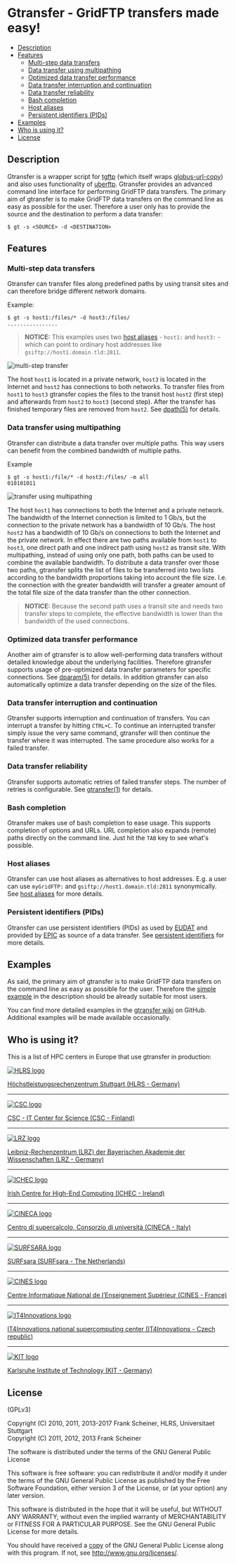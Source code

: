 # Gtransfer - GridFTP transfers made easy! #

* [Description](#description)
* [Features](#features)
    * [Multi-step data transfers](#multi-step-data-transfers)
    * [Data transfer using multipathing](#data-transfer-using-multipathing)
    * [Optimized data transfer performance](#optimized-data-transfer-performance)
    * [Data transfer interruption and continuation](#data-transfer-interruption-and-continuation)
    * [Data transfer reliability](#data-transfer-reliability)
    * [Bash completion](#bash-completion)
    * [Host aliases](#host-aliases)
    * [Persistent identifiers (PIDs)](#persistent-identifiers-pids)
* [Examples](#examples)
* [Who is using it?](#who-is-using-it)
* [License](#license)


## Description ##

Gtransfer is a wrapper script for [tgftp] (which itself wraps [globus-url-copy])
and also uses functionality of [uberftp]. Gtransfer provides an advanced command
line interface for performing GridFTP data transfers. The primary aim of
gtransfer is to make GridFTP data transfers on the command line as easy as
possible for the user. Therefore a user only has to provide the source and the
destination to perform a data transfer:

```shell
$ gt -s <SOURCE> -d <DESTINATION>
```

[tgftp]: https://github.com/fr4nk5ch31n3r/tgftp/
[globus-url-copy]: http://toolkit.globus.org/toolkit/docs/latest-stable/gridftp/user/#globus-url-copy
[uberftp]: https://github.com/JasonAlt/UberFTP

## Features ##

### Multi-step data transfers ###

Gtransfer can transfer files along predefined paths by using transit sites and
can therefore bridge different network domains.

Example:

```shell
$ gt -s host1:/files/* -d host3:/files/
................
```

> **NOTICE:** This examples uses two [host aliases][aliases] - `host1:` and
> `host3:` - which can point to ordinary host addresses like
> `gsiftp://host1.domain.tld:2811`.

[aliases]: #host-aliases

![multi-step transfer](/share/doc/images/multi-step-transfer.png)

The host `host1` is located in a private network, `host3` is located in the
Internet and `host2` has connections to both networks. To transfer files from
`host1` to `host3` gtransfer copies the files to the transit host `host2` (first
step) and afterwards from `host2` to `host3` (second step). After the transfer
has finished temporary files are removed from `host2`. See [dpath(5)] for
details.

[dpath(5)]: /share/doc/dpath.5.md

### Data transfer using multipathing ###

Gtransfer can distribute a data transfer over multiple paths. This way users
can benefit from the combined bandwidth of multiple paths.

Example

```shell
$ gt -s host1:/file/* -d host3:/files/ -m all
010101011
```

![transfer using multipathing](/share/doc/images/multipathing-transfer.png)

The host `host1` has connections to both the Internet and a private network. The
bandwidth of the Internet connection is limited to 1 Gb/s, but the connection to
the private network has a bandwidth of 10 Gb/s. The host `host2` has a bandwidth
of 10 Gb/s on connections to both the Internet and the private network. In
effect there are two paths available from `host1` to `host3`, one direct path
and one indirect path using `host2` as transit site. With multipathing, instead
of using only one path, both paths can be used to combine the available
bandwidth. To distribute a data transfer over those two paths, gtransfer splits
the list of files to be transferred into two lists according to the bandwidth
proportions taking into account the file size. I.e. the connection with the
greater bandwidth will transfer a greater amount of the total file size of the
data transfer than the other connection.

> **NOTICE:** Because the second path uses a transit site and needs two transfer
> steps to complete, the effective bandwidth is lower than the bandwidth of the
> used connections.

### Optimized data transfer performance ###

Another aim of gtransfer is to allow well-performing data transfers without
detailed knowledge about the underlying facilities. Therefore gtransfer supports
usage of pre-optimized data transfer parameters for specific connections. See
[dparam(5)] for details. In addition gtransfer can also automatically optimize a
data transfer depending on the size of the files.

[dparam(5)]: /share/doc/dparam.5.md

### Data transfer interruption and continuation ###

Gtransfer supports interruption and continuation of transfers. You can interrupt
a transfer by hitting `CTRL+C`. To continue an interrupted transfer simply issue
the very same command, gtransfer will then continue the transfer where it was
interrupted. The same procedure also works for a failed transfer.

### Data transfer reliability ###

Gtransfer supports automatic retries of failed transfer steps. The number of
retries is configurable. See [gtransfer(1)] for details.

[gtransfer(1)]: /share/doc/gtransfer.1.md

### Bash completion ###

Gtransfer makes use of bash completion to ease usage. This supports completion
of options and URLs. URL completion also expands (remote) paths directly on the
command line. Just hit the `TAB` key to see what's possible.

### Host aliases ###

Gtransfer can use host aliases as alternatives to host addresses. E.g. a user
can use `myGridFTP:` and `gsiftp://host1.domain.tld:2811` synonymically. See
[host aliases] for more details.

[host aliases]: /share/doc/host-aliases.md

### Persistent identifiers (PIDs) ###

Gtransfer can use persistent identifiers (PIDs) as used by [EUDAT] and provided
by [EPIC] as source of a data transfer. See [persistent identifiers] for more
details.

[persistent identifiers]: /share/doc/persistent-identifiers.md
[EUDAT]: http://www.eudat.eu/
[EPIC]: http://www.pidconsortium.eu/


## Examples ##

As said, the primary aim of gtransfer is to make GridFTP data transfers on the
command line as easy as possible for the user. Therefore the [simple example] in
the description should be already suitable for most users.

[simple example]: #description

You can find more detailed examples in the [gtransfer wiki] on GitHub.
Additional examples will be made available occasionally.

[gtransfer wiki]: https://github.com/fr4nk5ch31n3r/gtransfer/wiki/Gtransfer-explained


## Who is using it? ##

This is a list of HPC centers in Europe that use gtransfer in production:

[![HLRS logo](https://raw.github.com/fscheiner/images/master/site_logos/hlrs_logo.png)](http://www.hlrs.de/)

[Höchstleistungsrechenzentrum Stuttgart (HLRS - Germany)](http://www.hlrs.de/)

****

[![CSC logo](https://raw.github.com/fscheiner/images/master/site_logos/csc_logo_h100.png)](https://www.csc.fi/)

[CSC - IT Center for Science (CSC - Finland)](https://www.csc.fi/)

****

[![LRZ logo](https://raw.github.com/fscheiner/images/master/site_logos/lrz_logo_new_h100.png)](https://www.lrz.de/)

[Leibniz-Rechenzentrum (LRZ) der Bayerischen Akademie der Wissenschaften (LRZ - Germany)](https://www.lrz.de/)

****

[![ICHEC logo](https://raw.github.com/fscheiner/images/master/site_logos/ichec_logo.png)](https://www.ichec.ie/)

[Irish Centre for High-End Computing (ICHEC - Ireland)](https://www.ichec.ie/)

****

[![CINECA logo](https://raw.github.com/fscheiner/images/master/site_logos/cineca_logo.png)](https://www.cineca.it/)

[Centro di supercalcolo, Consorzio di università (CINECA - Italy)](https://www.cineca.it/)

****

[![SURFSARA logo](https://raw.github.com/fscheiner/images/master/site_logos/surfsara_logo.png)](https://www.surf.nl/en/about-surf/subsidiaries/surfsara/)

[SURFsara (SURFsara - The Netherlands)](https://www.surf.nl/en/about-surf/subsidiaries/surfsara/)

****

[![CINES logo](https://raw.github.com/fscheiner/images/master/site_logos/cines_logo.png)](https://www.cines.fr/)

[Centre Informatique National de l’Enseignement Supérieur (CINES - France)](https://www.cines.fr/)

****

[![IT4Innovations logo](https://raw.github.com/fscheiner/images/master/site_logos/it4innovations_logo_h100.png)](http://www.it4i.cz/)

[IT4Innovations national supercomputing center (IT4Innovations - Czech republic)](http://www.it4i.cz/)

****

[![KIT logo](https://raw.github.com/fscheiner/images/master/site_logos/kit_logo_h100.png)](https://www.kit.edu/)

[Karlsruhe Institute of Technology (KIT - Germany)](https://www.kit.edu/)


## License ##

(GPLv3)

Copyright (C) 2010, 2011, 2013-2017 Frank Scheiner, HLRS, Universitaet Stuttgart  
Copyright (C) 2011, 2012, 2013 Frank Scheiner

The software is distributed under the terms of the GNU General Public License

This software is free software: you can redistribute it and/or modify
it under the terms of the GNU General Public License as published by
the Free Software Foundation, either version 3 of the License, or
(at your option) any later version.

This software is distributed in the hope that it will be useful,
but WITHOUT ANY WARRANTY; without even the implied warranty of
MERCHANTABILITY or FITNESS FOR A PARTICULAR PURPOSE.  See the
GNU General Public License for more details.

You should have received a [copy] of the GNU General Public License
along with this program.  If not, see <http://www.gnu.org/licenses/>.

[copy]: /COPYING
